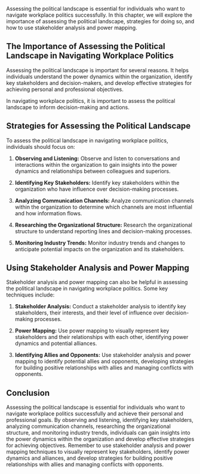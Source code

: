 
Assessing the political landscape is essential for individuals who want to navigate workplace politics successfully. In this chapter, we will explore the importance of assessing the political landscape, strategies for doing so, and how to use stakeholder analysis and power mapping.

The Importance of Assessing the Political Landscape in Navigating Workplace Politics
------------------------------------------------------------------------------------

Assessing the political landscape is important for several reasons. It helps individuals understand the power dynamics within the organization, identify key stakeholders and decision-makers, and develop effective strategies for achieving personal and professional objectives.

In navigating workplace politics, it is important to assess the political landscape to inform decision-making and actions.

Strategies for Assessing the Political Landscape
------------------------------------------------

To assess the political landscape in navigating workplace politics, individuals should focus on:

1. **Observing and Listening:** Observe and listen to conversations and interactions within the organization to gain insights into the power dynamics and relationships between colleagues and superiors.

2. **Identifying Key Stakeholders:** Identify key stakeholders within the organization who have influence over decision-making processes.

3. **Analyzing Communication Channels:** Analyze communication channels within the organization to determine which channels are most influential and how information flows.

4. **Researching the Organizational Structure:** Research the organizational structure to understand reporting lines and decision-making processes.

5. **Monitoring Industry Trends:** Monitor industry trends and changes to anticipate potential impacts on the organization and its stakeholders.

Using Stakeholder Analysis and Power Mapping
--------------------------------------------

Stakeholder analysis and power mapping can also be helpful in assessing the political landscape in navigating workplace politics. Some key techniques include:

1. **Stakeholder Analysis:** Conduct a stakeholder analysis to identify key stakeholders, their interests, and their level of influence over decision-making processes.

2. **Power Mapping:** Use power mapping to visually represent key stakeholders and their relationships with each other, identifying power dynamics and potential alliances.

3. **Identifying Allies and Opponents:** Use stakeholder analysis and power mapping to identify potential allies and opponents, developing strategies for building positive relationships with allies and managing conflicts with opponents.

Conclusion
----------

Assessing the political landscape is essential for individuals who want to navigate workplace politics successfully and achieve their personal and professional goals. By observing and listening, identifying key stakeholders, analyzing communication channels, researching the organizational structure, and monitoring industry trends, individuals can gain insights into the power dynamics within the organization and develop effective strategies for achieving objectives. Remember to use stakeholder analysis and power mapping techniques to visually represent key stakeholders, identify power dynamics and alliances, and develop strategies for building positive relationships with allies and managing conflicts with opponents.
